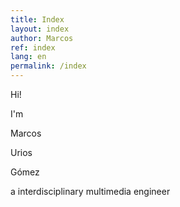 ```yaml
---
title: Index
layout: index
author: Marcos
ref: index
lang: en
permalink: /index
---
```

Hi!

I'm

Marcos

Urios

Gómez

a interdisciplinary multimedia engineer
